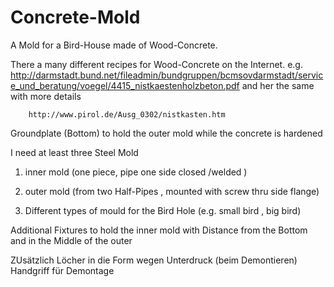 # Concrete-Mold
A Mold for a Bird-House made of Wood-Concrete. 

There a many different recipes for Wood-Concrete on the Internet.
  e.g.  
  http://darmstadt.bund.net/fileadmin/bundgruppen/bcmsovdarmstadt/service_und_beratung/voegel/4415_nistkaestenholzbeton.pdf
and her the same with more details  

        http://www.pirol.de/Ausg_0302/nistkasten.htm

Groundplate (Bottom) to hold the outer mold while the concrete is hardened

I need at least three Steel Mold 
1. inner mold (one piece, pipe one side closed /welded  )
2. outer mold (from two Half-Pipes , mounted with screw thru side flange)


3. Different types of mould for the Bird Hole (e.g. small bird , big bird)

Additional Fixtures to hold the inner mold with Distance from the Bottom 
and in the Middle of the outer 

ZUsätzlich Löcher in die Form wegen Unterdruck (beim Demontieren)
Handgriff für Demontage 
